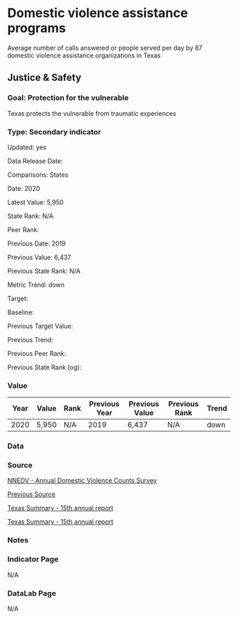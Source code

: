 # Domestic violence assistance programs
Average number of calls answered or people served per day by 87 domestic violence assistance organizations in Texas
## Justice & Safety
### Goal: Protection for the vulnerable
Texas protects the vulnerable from traumatic experiences
### Type: Secondary indicator
Updated: yes
Data Release Date: 

Comparisons: States

Date: 2020

Latest Value: 5,950 

State Rank: N/A

Peer Rank: 

Previous Date: 2019

Previous Value: 6,437

Previous State Rank: N/A

Metric Trend: down

Target: 

Baseline: 

Previous Target Value: 

Previous Trend: 

Previous Peer Rank: 

Previous State Rank (og): 

### Value

| Year |  Value      | Rank     | Previous Year   | Previous Value | Previous Rank | Trend | 
| ----------- | ----------- | ----------- | ----------- | ----------- | ----------- | -----------|
|    2020     |     5,950   | N/A         |     2019    |    6,437    | N/A         |   down      | 


### Data



### Source

[NNEDV - Annual Domestic Violence Counts Survey](https://nnedv.org/content/domestic-violence-counts-15th-annual/)

[Previous Source](https://nnedv.org/content/domestic-violence-counts-14th-annual-census-report/)


[Texas Summary - 15th annual report](https://nnedv.org/wp-content/uploads/2021/05/15th-Annual-DV-Counts-Report-Texas-Summary.pdf)

[Texas Summary - 15th annual report](https://nnedv.org/wp-content/uploads/2020/03/Library_Census_2019_-TX.pdf)



### Notes


### Indicator Page

N/A

### DataLab Page

N/A